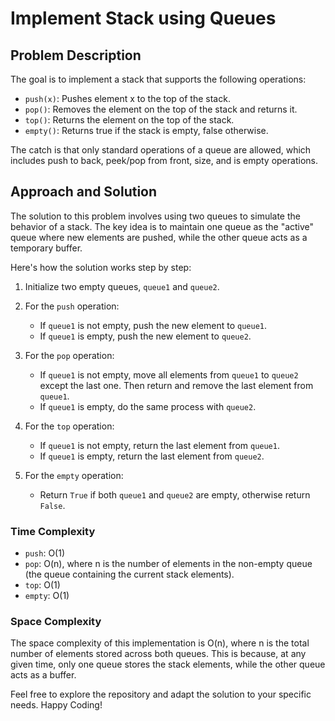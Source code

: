 # Implement Stack using Queues


## Problem Description

The goal is to implement a stack that supports the following operations:

- `push(x)`: Pushes element x to the top of the stack.
- `pop()`: Removes the element on the top of the stack and returns it.
- `top()`: Returns the element on the top of the stack.
- `empty()`: Returns true if the stack is empty, false otherwise.

The catch is that only standard operations of a queue are allowed, which includes push to back, peek/pop from front, size, and is empty operations.

## Approach and Solution 

The solution to this problem involves using two queues to simulate the behavior of a stack. The key idea is to maintain one queue as the "active" queue where new elements are pushed, while the other queue acts as a temporary buffer.

Here's how the solution works step by step:

1. Initialize two empty queues, `queue1` and `queue2`.

2. For the `push` operation:
   - If `queue1` is not empty, push the new element to `queue1`.
   - If `queue1` is empty, push the new element to `queue2`.

3. For the `pop` operation:
   - If `queue1` is not empty, move all elements from `queue1` to `queue2` except the last one. Then return and remove the last element from `queue1`.
   - If `queue1` is empty, do the same process with `queue2`.

4. For the `top` operation:
   - If `queue1` is not empty, return the last element from `queue1`.
   - If `queue1` is empty, return the last element from `queue2`.

5. For the `empty` operation:
   - Return `True` if both `queue1` and `queue2` are empty, otherwise return `False`.

### Time Complexity

- `push`: O(1)
- `pop`: O(n), where n is the number of elements in the non-empty queue (the queue containing the current stack elements).
- `top`: O(1)
- `empty`: O(1)

### Space Complexity

The space complexity of this implementation is O(n), where n is the total number of elements stored across both queues. This is because, at any given time, only one queue stores the stack elements, while the other queue acts as a buffer.


Feel free to explore the repository and adapt the solution to your specific needs. Happy Coding!